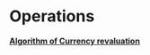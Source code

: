 # Operations

**[Algorithm of Currency revaluation](https://docs.erp.net/tech/modules/financials/accounting/operations/currency-revaluation.html)**



